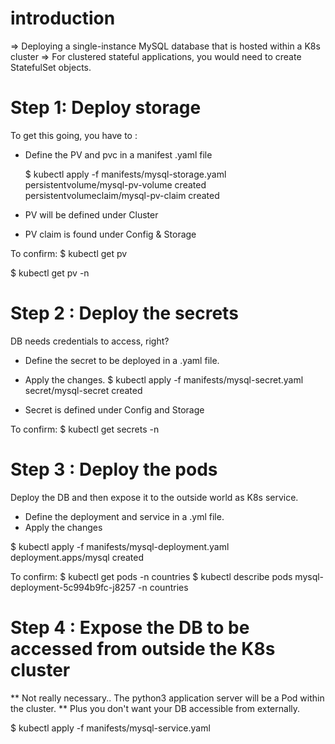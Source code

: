 # introduction
=> Deploying a single-instance MySQL database that is hosted within a K8s cluster
=> For clustered stateful applications, you would need to create StatefulSet objects.

# Step 1: Deploy storage

To get this going, you have to :
   - Define the PV and pvc in a manifest .yaml file

     $ kubectl apply -f manifests/mysql-storage.yaml
       persistentvolume/mysql-pv-volume created
       persistentvolumeclaim/mysql-pv-claim created

   - PV will be defined under Cluster
   - PV claim is found under Config & Storage

To confirm:
   $ kubectl get pv

   $ kubectl get pv -n <namespace>


# Step 2 : Deploy the secrets

DB needs credentials to access, right?
   - Define the secret to be deployed in a .yaml file.
   - Apply the changes.
     $ kubectl apply -f manifests/mysql-secret.yaml 
       secret/mysql-secret created

   - Secret is defined under Config and Storage

To confirm:
    $ kubectl get secrets -n <namespace>

# Step 3 : Deploy the pods
Deploy the DB and then expose it to the outside world as K8s service.
   - Define the deployment and service in a .yml file.
   - Apply the changes
  
   $ kubectl apply -f manifests/mysql-deployment.yaml
      deployment.apps/mysql created

To confirm:
   $ kubectl get pods -n countries
   $ kubectl describe pods mysql-deployment-5c994b9fc-j8257 -n countries

# Step 4 : Expose the DB to be accessed from outside the K8s cluster

** Not really necessary.. The python3 application server will be a Pod within the cluster.
** Plus you don't want your DB accessible from externally. 

$ kubectl apply -f manifests/mysql-service.yaml


